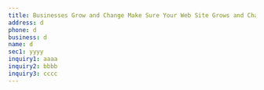 ```yaml
---
title: Businesses Grow and Change Make Sure Your Web Site Grows and Changes with You!
address: d
phone: d
business: d
name: d
sec1: yyyy
inquiry1: aaaa
inquiry2: bbbb
inquiry3: cccc
---
```


